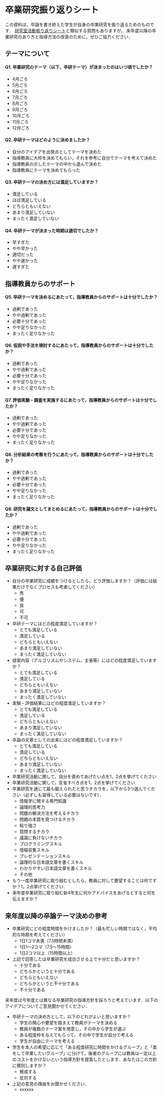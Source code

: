 # 卒業研究振り返りシート
この資料は，卒論を書き終えた学生が自身の卒業研究を振り返るためのものです．
[研究室活動振り返りシート](https://github.com/ymmt3-lab/lab-management/blob/master/activity-evaluation.md)と類似する質問もありますが，
来年度以降の卒業研究のあり方と指導方法の改善のために，ぜひご協力ください．


## テーマについて
#### Q1. 卒業研究のテーマ（以下，卒研テーマ）が決まったのはいつ頃でしたか？
* 4月ごろ
* 5月ごろ
* 6月ごろ
* 7月ごろ
* 8月ごろ
* 9月ごろ
* 10月ごろ
* 11月ごろ
* 12月ごろ

#### Q2. 卒研テーマはどのように決めましたか？
* 自分のアイデアを出発点としてテーマを決めた
* 指導教員に大枠を決めてもらい，それを参考に自分でテーマを考えて決めた
* 指導教員の示したテーマの中から選んで決めた
* 指導教員にテーマを決めてもらった

#### Q3. 卒研テーマの決め方には満足していますか？
* 満足している
* ほぼ満足している
* どちらともいえない
* あまり満足していない
* まったく満足していない

#### Q4. 卒研テーマが決まった時期は適切でしたか？
* 早すぎた
* やや早かった
* 適切だった
* やや遅かった
* 遅すぎた


## 指導教員からのサポート
#### Q5. 卒研テーマを決めるにあたって，指導教員からのサポートは十分でしたか？
* 過剰であった
* やや過剰であった
* 必要十分であった
* やや足りなかった
* まったく足りなかった

#### Q6. 仮説や手法を検討するにあたって，指導教員からのサポートは十分でしたか？
* 過剰であった
* やや過剰であった
* 必要十分であった
* やや足りなかった
* まったく足りなかった

#### Q7. 評価実験・調査を実施するにあたって，指導教員からのサポートは十分でしたか？
* 過剰であった
* やや過剰であった
* 必要十分であった
* やや足りなかった
* まったく足りなかった

#### Q8. 分析結果の考察を行うにあたって，指導教員からのサポートは十分でしたか？
* 過剰であった
* やや過剰であった
* 必要十分であった
* やや足りなかった
* まったく足りなかった

#### Q8. 研究を論文としてまとめるにあたって，指導教員からのサポートは十分でしたか？
* 過剰であった
* やや過剰であった
* 必要十分であった
* やや足りなかった
* まったく足りなかった


## 卒業研究に対する自己評価
* 自分の卒業研究に成績をつけるとしたら，どう評価しますか？（評価には結果だけでなくプロセスも考慮してください）
	* 秀
	* 優
	* 良
	* 可
	* 不可
* 卒研テーマにはどの程度満足していますか？
	* とても満足している
	* 満足している
	* どちらともいえない
	* あまり満足していない
	* まったく満足していない
* 提案内容（アルゴリズムやシステム，主張等）にはどの程度満足していますか？
	* とても満足している
	* 満足している
	* どちらともいえない
	* あまり満足していない
	* まったく満足していない
* 実験・評価結果にはどの程度満足していますか？
	* とても満足している
	* 満足している
	* どちらともいえない
	* あまり満足していない
	* まったく満足していない
* 卒論の文章としての出来にはどの程度満足していますか？
	* とても満足している
	* 満足している
	* どちらともいえない
	* あまり満足していない
	* まったく満足していない
* 卒業研究活動に関して，自分を褒めてあげたい点を1，2点を挙げてください
* 卒業研究活動に関して，反省すべき点を1，2点を挙げてください
* 卒業研究を通じて最も鍛えられたと思うチカラを，以下から3つ選んでください（必ずしも習得している必要はないです）．
	* 情報学に関する専門知識	
	 * 論理的思考力
	* 問題の解決方法を考えるチカラ
	* 問題の本質を見つけるチカラ
	* 粘り強さ
	* 質問するチカラ
	* 議論に負けないチカラ
	 * プログラミングスキル
	* 情報収集スキル
	* プレゼンテーションスキル
	* 論理的な日本語文章を書くスキル
	* わかりやすい日本語文章を書くスキル
	* その他
* もう一度卒業研究に取り組むとしたら，教員に対して要望することは何ですか？1，2点挙げてください．
* 来年度卒業研究に取り組む新4年生に何かアドバイスをあげるとすると何を伝えますか？

## 来年度以降の卒論テーマ決めの参考
* 卒業研究にどの程度時間をかけましたか？（最も忙しい時期ではなく，平均的な時期を考えてください）
	* 1日1コマ未満（7.5時間未満）
	* 1日1〜2コマ（7.5〜15時間）
	* 1日2コマ以上（15時間以上）
* 上記で回答したは卒業研究を成功させる上で十分だと思いますか？
	* 十分である
	* どちらかというと十分である
	* どちらともいえない
	* どちらかというと不十分である
	* 不十分である

来年度は今年度とは異なる卒業研究の指導方針を採ろうと考えています．以下のアイデアについてご意見聞かせてください．

* 卒研テーマの決め方として，以下のどれがよいと思いますか？
	* 学生の関心や要望を踏まえて教員がテーマを決める
 	* 教員が複数のテーマ案を用意し，その中から学生が選ぶ
	* ある程度枠を与えてもらって，その中で学生が自分で考える
	* 学生が自由にテーマを考える
* 学生を本人の希望に応じて「ある程度研究に時間をかけるグループ」と「楽をして卒業したいグループ」に分けて，後者のグループには教員は一定以上のコストをかけないという指導方針を提案したとします．あなたはこの方針に賛同しますか？
	* 賛成する
	* 反対する
* 上記の意見の理由をお聞かせください．
	* xxxxxx
